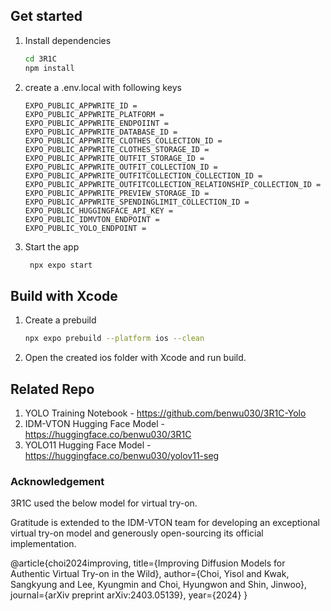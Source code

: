 ## Get started

1. Install dependencies

   ```bash
   cd 3R1C
   npm install
   ```

2. create a .env.local with following keys
   ```
   EXPO_PUBLIC_APPWRITE_ID =
   EXPO_PUBLIC_APPWRITE_PLATFORM =
   EXPO_PUBLIC_APPWRITE_ENDPOIINT =
   EXPO_PUBLIC_APPWRITE_DATABASE_ID =
   EXPO_PUBLIC_APPWRITE_CLOTHES_COLLECTION_ID =
   EXPO_PUBLIC_APPWRITE_CLOTHES_STORAGE_ID =
   EXPO_PUBLIC_APPWRITE_OUTFIT_STORAGE_ID =
   EXPO_PUBLIC_APPWRITE_OUTFIT_COLLECTION_ID =
   EXPO_PUBLIC_APPWRITE_OUTFITCOLLECTION_COLLECTION_ID =
   EXPO_PUBLIC_APPWRITE_OUTFITCOLLECTION_RELATIONSHIP_COLLECTION_ID =
   EXPO_PUBLIC_APPWRITE_PREVIEW_STORAGE_ID =
   EXPO_PUBLIC_APPWRITE_SPENDINGLIMIT_COLLECTION_ID =
   EXPO_PUBLIC_HUGGINGFACE_API_KEY =
   EXPO_PUBLIC_IDMVTON_ENDPOINT =
   EXPO_PUBLIC_YOLO_ENDPOINT =
   ```
3. Start the app

   ```bash
    npx expo start
   ```

## Build with Xcode

1.  Create a prebuild

    ```bash
    npx expo prebuild --platform ios --clean
    ```

2.  Open the created ios folder with Xcode and run build.

## Related Repo

1. YOLO Training Notebook - https://github.com/benwu030/3R1C-Yolo
2. IDM-VTON Hugging Face Model - https://huggingface.co/benwu030/3R1C
3. YOLO11 Hugging Face Model - https://huggingface.co/benwu030/yolov11-seg

### Acknowledgement
3R1C used the below model for virtual try-on.

Gratitude is extended to the IDM-VTON team for developing an exceptional virtual try-on
model and generously open-sourcing its official implementation.

@article{choi2024improving,
  title={Improving Diffusion Models for Authentic Virtual Try-on in the Wild},
  author={Choi, Yisol and Kwak, Sangkyung and Lee, Kyungmin and Choi, Hyungwon and Shin, Jinwoo},
  journal={arXiv preprint arXiv:2403.05139},
  year={2024}
}
